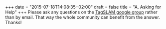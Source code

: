 +++
date = "2015-07-18T14:08:35+02:00"
draft = false
title = "A. Asking for Help"
+++
Please ask any questions on the
[TagSLAM google group](https://groups.google.com/forum/#!forum/tagslam) rather
than by email. That way the whole community can benefit from the answer. Thanks!
